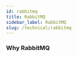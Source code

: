 ```yaml
---
id: rabbitmq
title: RabbitMQ
sidebar_label: RabbitMQ
slug: /technical/rabbitmq
---
```


### Why RabbitMQ